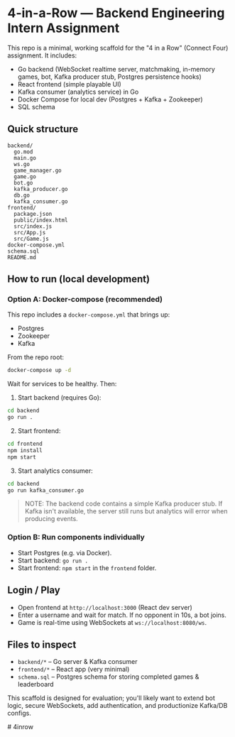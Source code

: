 
# 4-in-a-Row — Backend Engineering Intern Assignment

This repo is a minimal, working scaffold for the "4 in a Row" (Connect Four) assignment.
It includes:

- Go backend (WebSocket realtime server, matchmaking, in-memory games, bot, Kafka producer stub, Postgres persistence hooks)
- React frontend (simple playable UI)
- Kafka consumer (analytics service) in Go
- Docker Compose for local dev (Postgres + Kafka + Zookeeper)
- SQL schema

## Quick structure
```
backend/
  go.mod
  main.go
  ws.go
  game_manager.go
  game.go
  bot.go
  kafka_producer.go
  db.go
  kafka_consumer.go
frontend/
  package.json
  public/index.html
  src/index.js
  src/App.js
  src/Game.js
docker-compose.yml
schema.sql
README.md
```

## How to run (local development)

### Option A: Docker-compose (recommended)
This repo includes a `docker-compose.yml` that brings up:
- Postgres
- Zookeeper
- Kafka

From the repo root:
```bash
docker-compose up -d
```

Wait for services to be healthy. Then:

1. Start backend (requires Go):
```bash
cd backend
go run .
```

2. Start frontend:
```bash
cd frontend
npm install
npm start
```

3. Start analytics consumer:
```bash
cd backend
go run kafka_consumer.go
```

> NOTE: The backend code contains a simple Kafka producer stub. If Kafka isn't available, the server still runs but analytics will error when producing events.

### Option B: Run components individually
- Start Postgres (e.g. via Docker).
- Start backend: `go run .`
- Start frontend: `npm start` in the `frontend` folder.

## Login / Play
- Open frontend at `http://localhost:3000` (React dev server)
- Enter a username and wait for match. If no opponent in 10s, a bot joins.
- Game is real-time using WebSockets at `ws://localhost:8080/ws`.

## Files to inspect
- `backend/*` – Go server & Kafka consumer
- `frontend/*` – React app (very minimal)
- `schema.sql` – Postgres schema for storing completed games & leaderboard

This scaffold is designed for evaluation; you'll likely want to extend bot logic, secure WebSockets, add authentication, and productionize Kafka/DB configs.

#   4 i n r o w  
 
